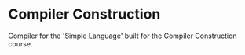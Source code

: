 Compiler Construction
=====================

Compiler for the 'Simple Language' built for the Compiler Construction course.
